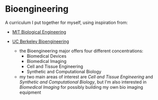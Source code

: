 # Bioengineering

A curriculum I put together for myself, using inspiration from:
- [MIT Biological Engineering]()

- [UC Berkeley Bioengineering](https://bioeng.berkeley.edu/undergrad/program)
    - the Bioengineering major offers four different concentrations:
        - Biomedical Devices
        - Biomedical Imaging
        - Cell and Tissue Engineering
        - Synthetic and Computational Biology
    - my two main areas of interest are *Cell and Tissue Engineering* and *Synthetic and Computational Biology*, but I'm also interested in *Biomedical Imaging* for possibly building my own bio imaging equipment